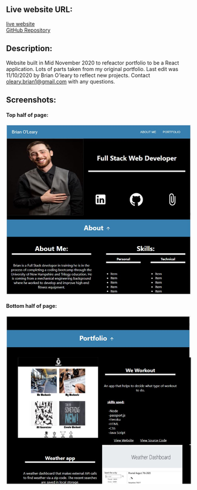 
## Live website URL:
[live website](https://boleary1.github.io/boleary-portfolio/)
</br>
[GitHub Repository](https://github.com/boleary1/boleary-portfolio)



## **Description:**
Website built in Mid November 2020 to refeactor portfolio to be a React application.  Lots of parts taken from my original portfolio.
Last edit was 11/10/2020 by Brian O'leary to reflect new projects.  Contact oleary.brian1@gmail.com with any questions.

## **Screenshots:**
#### Top half of page:
  ![Top half of page](https://github.com/boleary1/boleary-portfolio/blob/main/screenshot-1.JPG?raw=true)

#### Bottom half of page:
  ![Top half of page](https://github.com/boleary1/boleary-portfolio/blob/main/screenshot-2.JPG?raw=true)

